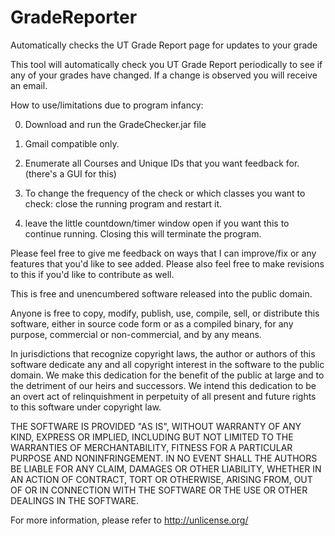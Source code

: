 # GradeReporter
Automatically checks the UT Grade Report page for updates to your grade

This tool will automatically check you UT Grade Report periodically to see if any of your grades have changed.
If a change is observed you will receive an email.

How to use/limitations due to program infancy:

0. Download and run the GradeChecker.jar file 

1. Gmail compatible only.

2. Enumerate all Courses and Unique IDs that you want feedback for. (there's a GUI for this)

3. To change the frequency of the check or which classes you want to check: close the running program and restart it.

4. leave the little countdown/timer window open if you want this to continue running. Closing this will terminate the program. 


Please feel free to give me feedback on ways that I can improve/fix or any features that you'd like to see added.
Please also feel free to make revisions to this if you'd like to contribute as well.



This is free and unencumbered software released into the public domain.

Anyone is free to copy, modify, publish, use, compile, sell, or
distribute this software, either in source code form or as a compiled
binary, for any purpose, commercial or non-commercial, and by any
means.

In jurisdictions that recognize copyright laws, the author or authors
of this software dedicate any and all copyright interest in the
software to the public domain. We make this dedication for the benefit
of the public at large and to the detriment of our heirs and
successors. We intend this dedication to be an overt act of
relinquishment in perpetuity of all present and future rights to this
software under copyright law.

THE SOFTWARE IS PROVIDED "AS IS", WITHOUT WARRANTY OF ANY KIND,
EXPRESS OR IMPLIED, INCLUDING BUT NOT LIMITED TO THE WARRANTIES OF
MERCHANTABILITY, FITNESS FOR A PARTICULAR PURPOSE AND NONINFRINGEMENT.
IN NO EVENT SHALL THE AUTHORS BE LIABLE FOR ANY CLAIM, DAMAGES OR
OTHER LIABILITY, WHETHER IN AN ACTION OF CONTRACT, TORT OR OTHERWISE,
ARISING FROM, OUT OF OR IN CONNECTION WITH THE SOFTWARE OR THE USE OR
OTHER DEALINGS IN THE SOFTWARE.

For more information, please refer to <http://unlicense.org/>
